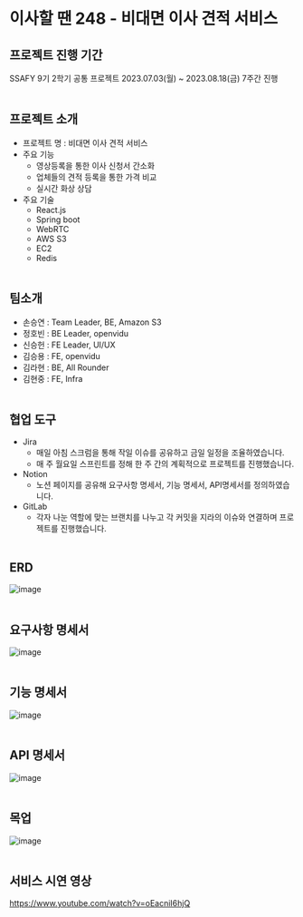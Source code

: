 # 이사할 땐 248 - 비대면 이사 견적 서비스

## 프로젝트 진행 기간
SSAFY 9기 2학기 공통 프로젝트
2023.07.03(월) ~ 2023.08.18(금) 7주간 진행
<br/><br/>
## 프로젝트 소개
- 프로젝트 명 : 비대면 이사 견적 서비스
- 주요 기능
    - 영상등록을 통한 이사 신청서 간소화
    - 업체들의 견적 등록을 통한 가격 비교
    - 실시간 화상 상담
- 주요 기술
    - React.js
    - Spring boot
    - WebRTC
    - AWS S3
    - EC2
    - Redis
<br/><br/>
## 팀소개
- 손승연 : Team Leader, BE, Amazon S3
- 정호빈 : BE Leader, openvidu
- 신승헌 : FE Leader, UI/UX
- 김승용 : FE, openvidu
- 김라현 : BE, All Rounder
- 김현중 : FE, Infra
<br/><br/>
## 협업 도구
- Jira
    - 매일 아침 스크럼을 통해 작일 이슈를 공유하고 금일 일정을 조율하였습니다.
    - 매 주 월요일 스프린트를 정해 한 주 간의 계획적으로 프로젝트를 진행했습니다.
- Notion
    - 노션 페이지를 공유해 요구사항 명세서, 기능 명세서, API명세서를 정의하였습니다.
- GitLab
    - 각자 나눈 역할에 맞는 브랜치를 나누고 각 커밋을 지라의 이슈와 연결하며 프로젝트를 진행했습니다.
<br/><br/>
## ERD
![image](https://github.com/YeonySon/Moving248/assets/116241870/7bf6190f-97f2-4c22-96a5-c935b608c699)
<br/><br/>
## 요구사항 명세서
![image](https://github.com/YeonySon/Moving248/assets/116241870/2e1a0a70-69db-4f3e-98f7-ecd6abbe82eb)
<br/><br/>
## 기능 명세서
![image](https://github.com/YeonySon/Moving248/assets/116241870/e3fe9cc7-db4d-4ae6-a942-025a260df2f1)
<br/><br/>
## API 명세서
![image](https://github.com/YeonySon/Moving248/assets/116241870/d51a0320-11af-44d9-a533-c73f4774f898)
<br/><br/>
## 목업
![image](https://github.com/YeonySon/Moving248/assets/116241870/dc151a15-e828-4100-846e-add57cc95591)
<br/><br/>
## 서비스 시연 영상
https://www.youtube.com/watch?v=oEacniI6hjQ
